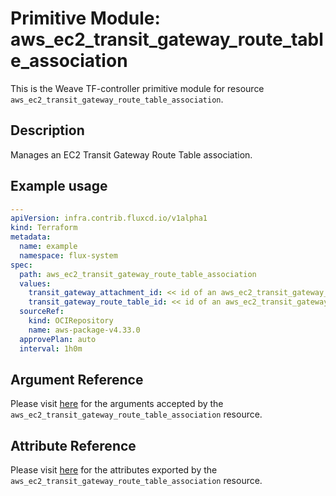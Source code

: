 
# Primitive Module: aws_ec2_transit_gateway_route_table_association

This is the Weave TF-controller primitive module for resource `aws_ec2_transit_gateway_route_table_association`.

## Description

Manages an EC2 Transit Gateway Route Table association.

## Example usage

```yaml
---
apiVersion: infra.contrib.fluxcd.io/v1alpha1
kind: Terraform
metadata:
  name: example
  namespace: flux-system
spec:
  path: aws_ec2_transit_gateway_route_table_association
  values:
    transit_gateway_attachment_id: << id of an aws_ec2_transit_gateway_vpc_attachment >>
    transit_gateway_route_table_id: << id of an aws_ec2_transit_gateway_route_table >>
  sourceRef:
    kind: OCIRepository
    name: aws-package-v4.33.0
  approvePlan: auto
  interval: 1h0m
```

## Argument Reference

Please visit [here](https://registry.terraform.io/providers/hashicorp/aws/4.33.0/docs/resources/iam_policy#argument-reference) for the arguments accepted by the `aws_ec2_transit_gateway_route_table_association` resource.

## Attribute Reference

Please visit [here](https://registry.terraform.io/providers/hashicorp/aws/4.33.0/docs/resources/iam_policy#attributes-reference) for the attributes exported by the `aws_ec2_transit_gateway_route_table_association` resource.
